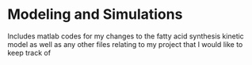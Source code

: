 # Modeling and Simulations

Includes matlab codes for my changes to the fatty acid synthesis kinetic model as well as any other files relating to my project that I would like to keep track of
